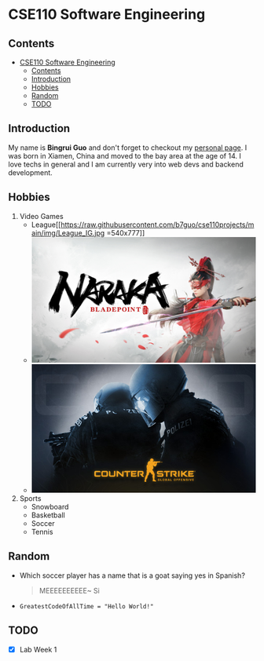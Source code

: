 # CSE110 Software Engineering
## Contents
- [CSE110 Software Engineering](#cse110-software-engineering)
  - [Contents](#contents)
  - [Introduction](#introduction)
  - [Hobbies](#hobbies)
  - [Random](#random)
  - [TODO](#todo)
## Introduction
My name is **Bingrui Guo** and don't forget to checkout my [personal page](https://b7guo.github.io/). I was born in Xiamen, China and moved to the bay area at the age of 14. I love techs in general and I am currently very into web devs and backend development.
## Hobbies
1. Video Games
   - League[[https://raw.githubusercontent.com/b7guo/cse110projects/main/img/League_IG.jpg =540x777]]
   - ![Naraka:Bladepoint](img/naraka.jpeg)
   - ![CSGO](img/csgo.jpg)
2. Sports
   - Snowboard
   - Basketball
   - Soccer
   - Tennis
## Random
- Which soccer player has a name that is a goat saying yes in Spanish?
    > MEEEEEEEEEE~ Si
- `GreatestCodeOfAllTime = "Hello World!"` 
## TODO
- [x] Lab Week 1